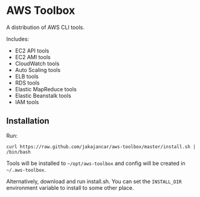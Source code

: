 AWS Toolbox
===========

A distribution of AWS CLI tools.

Includes:

  - EC2 API tools
  - EC2 AMI tools
  - CloudWatch tools
  - Auto Scaling tools
  - ELB tools
  - RDS tools
  - Elastic MapReduce tools
  - Elastic Beanstalk tools
  - IAM tools

Installation
------------

Run:

    curl https://raw.github.com/jakajancar/aws-toolbox/master/install.sh | /bin/bash

Tools will be installed to `~/opt/aws-toolbox` and config will be created in `~/.aws-toolbox`.

Alternatively, download and run install.sh. You can set the `INSTALL_DIR` environment variable to install to some other place.
